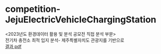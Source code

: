 # competition-JejuElectricVehicleChargingStation
<2023년도 환경데이터 활용 및 분석 공모전 직접 분석 부문>     
전기차 충전소 최적 입지 분석- 제주특별자치도 관광지를 기반으로   
[결과 pdf](https://github.com/rpstss/competition-JejuElectricVehicleChargingStation/blob/main/06_04_%EC%A0%84%EA%B8%B0%EC%B0%A8%20%EC%B6%A9%EC%A0%84%EC%86%8C%20%EC%B5%9C%EC%A0%81%20%EC%9E%85%EC%A7%80%20%EB%B6%84%EC%84%9D-%20%EC%A0%9C%EC%A3%BC%ED%8A%B9%EB%B3%84%EC%9E%90%EC%B9%98%EB%8F%84%20%EA%B4%80%EA%B4%91%EC%A7%80%EB%A5%BC%20%EA%B8%B0%EB%B0%98%EC%9C%BC%EB%A1%9C_%EB%B0%95%EC%84%9C%ED%98%84.pdf)
